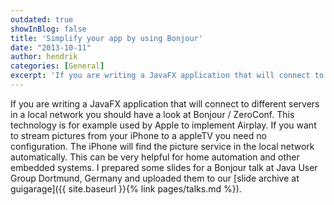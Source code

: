 ```yaml
---
outdated: true
showInBlog: false
title: 'Simplify your app by using Bonjour'
date: "2013-10-11"
author: hendrik
categories: [General]
excerpt: 'If you are writing a JavaFX application that will connect to different servers in a local network you should have a look at Bonjour / ZeroConf. This technology is for example used by Apple to implement Airplay.'
---
```

If you are writing a JavaFX application that will connect to different servers in a local network you should have a look at Bonjour / ZeroConf. This technology is for example used by Apple to implement Airplay. If you want to stream pictures from your iPhone to a appleTV you need no configuration. The iPhone will find the picture service in the local network automatically. This can be very helpful for home automation and other embedded systems. I prepared some slides for a Bonjour talk at Java User Group Dortmund, Germany and uploaded them to our [slide archive at guigarage]({{ site.baseurl }}{% link pages/talks.md %}).
